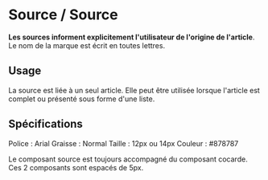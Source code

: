 # Source / Source

**Les sources informent explicitement l'utilisateur de l'origine de l'article**. Le nom de la marque est écrit en toutes lettres.

## Usage

La source est liée à un seul article. Elle peut être utilisée lorsque l'article est complet ou présenté sous forme d'une liste.

## Spécifications

Police : Arial
Graisse : Normal
Taille : 12px ou 14px
Couleur : #878787

Le composant source est toujours accompagné du composant cocarde. Ces 2 composants sont espacés de 5px.

